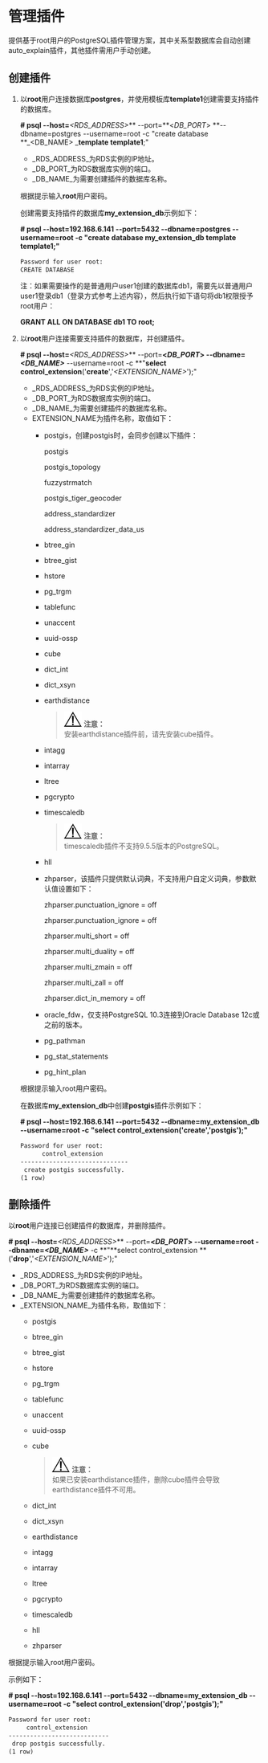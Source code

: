 # 管理插件<a name="zh-cn_topic_0077893062"></a>

提供基于root用户的PostgreSQL插件管理方案，其中关系型数据库会自动创建auto\_explain插件，其他插件需用户手动创建。

## 创建插件<a name="section3157625911310"></a>

1.  以**root**用户连接数据库**postgres**，并使用模板库**template1**创建需要支持插件的数据库。

    **\# psql --host=**_<RDS\_ADDRESS\>_** --port=**<_DB\_PORT_\> **--dbname=postgres --username=root -c "create database **_<DB\_NAME\> _**template template1**;"

    -   _RDS\_ADDRESS_为RDS实例的IP地址。
    -   _DB\_PORT_为RDS数据库实例的端口。
    -   _DB\_NAME_为需要创建插件的数据库名称。

    根据提示输入**root**用户密码。

    创建需要支持插件的数据库**my\_extension\_db**示例如下：

    **\# psql --host=192.168.6.141 --port=****5432****  --dbname=postgres --username=root -c "create database my\_extension\_db template template1;"**

    ```
    Password for user root:
    CREATE DATABASE
    ```

    注：如果需要操作的是普通用户user1创建的数据库db1，需要先以普通用户user1登录db1（登录方式参考上述内容），然后执行如下语句将db1权限授予root用户：

    **GRANT ALL ON DATABASE db1 TO root;**

2.  以**root**用户连接需要支持插件的数据库，并创建插件。

    **\# psql --host=**_<RDS\_ADDRESS\>_** --port=**<_DB\_PORT_\> **--dbname=**_<DB\_NAME\>_** --username=root -c **"**select control\_extension**\('**create**','_<EXTENSION\_NAME\>_'\);"

    -   _RDS\_ADDRESS_为RDS实例的IP地址。
    -   _DB\_PORT_为RDS数据库实例的端口。
    -   _DB\_NAME_为需要创建插件的数据库名称。
    -   EXTENSION\_NAME为插件名称，取值如下：
        -   postgis，创建postgis时，会同步创建以下插件：

            postgis

            postgis\_topology

            fuzzystrmatch

            postgis\_tiger\_geocoder

            address\_standardizer

            address\_standardizer\_data\_us

        -   btree\_gin
        -   btree\_gist
        -   hstore
        -   pg\_trgm
        -   tablefunc
        -   unaccent
        -   uuid-ossp
        -   cube
        -   dict\_int
        -   dict\_xsyn
        -   earthdistance

            >![](public_sys-resources/icon-notice.gif) **注意：**   
            >安装earthdistance插件前，请先安装cube插件。  

        -   intagg
        -   intarray
        -   ltree
        -   pgcrypto
        -   timescaledb

            >![](public_sys-resources/icon-notice.gif) **注意：**   
            >timescaledb插件不支持9.5.5版本的PostgreSQL。  

        -   hll
        -   zhparser，该插件只提供默认词典，不支持用户自定义词典，参数默认值设置如下：

            zhparser.punctuation\_ignore = off

            zhparser.punctuation\_ignore = off

            zhparser.multi\_short = off

            zhparser.multi\_duality = off

            zhparser.multi\_zmain = off

            zhparser.multi\_zall = off

            zhparser.dict\_in\_memory = off

        -   oracle\_fdw，仅支持PostgreSQL 10.3连接到Oracle Database 12c或之前的版本。
        -   pg\_pathman
        -   pg\_stat\_statements
        -   pg\_hint\_plan


    根据提示输入root用户密码。

    在数据库**my\_extension\_db**中创建**postgis**插件示例如下：

    **\# psql --host=192.168.6.141 --port=****5432****  --dbname=my\_extension\_db --username=root -c "select control\_extension\('create','postgis'\);"**

    ```
    Password for user root: 
          control_extension       
    ------------------------------
     create postgis successfully.
    (1 row)
    ```


## 删除插件<a name="section2637708311349"></a>

以**root**用户连接已创建插件的数据库，并删除插件。

**\# psql --host=**_<RDS\_ADDRESS\>_** --port=**<_DB\_PORT_\> **--username=root** **--dbname=**_<DB\_NAME\>_** -c **"**select control\_extension **\('**drop**','_<EXTENSION\_NAME\>_'\);"

-   _RDS\_ADDRESS_为RDS实例的IP地址。
-   _DB\_PORT_为RDS数据库实例的端口。
-   _DB\_NAME_为需要创建插件的数据库名称。
-   _EXTENSION\_NAME_为插件名称，取值如下：
    -   postgis
    -   btree\_gin
    -   btree\_gist
    -   hstore
    -   pg\_trgm
    -   tablefunc
    -   unaccent
    -   uuid-ossp
    -   cube

        >![](public_sys-resources/icon-notice.gif) **注意：**   
        >如果已安装earthdistance插件，删除cube插件会导致earthdistance插件不可用。  

    -   dict\_int
    -   dict\_xsyn
    -   earthdistance
    -   intagg
    -   intarray
    -   ltree
    -   pgcrypto
    -   timescaledb
    -   hll
    -   zhparser


根据提示输入root用户密码。

示例如下：

**\# psql --host=192.168.6.141 --port=****5432****  --dbname=my\_extension\_db --username=root -c "select control\_extension\('drop','postgis'\);"**

```
Password for user root: 
     control_extension      
----------------------------
 drop postgis successfully.
(1 row)
```

